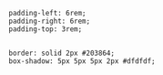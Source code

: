     padding-left: 6rem;
    padding-right: 6rem;
    padding-top: 3rem;


    border: solid 2px #203864;
    box-shadow: 5px 5px 5px 2px #dfdfdf;